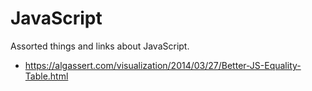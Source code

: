 # JavaScript

Assorted things and links about JavaScript.

- https://algassert.com/visualization/2014/03/27/Better-JS-Equality-Table.html

